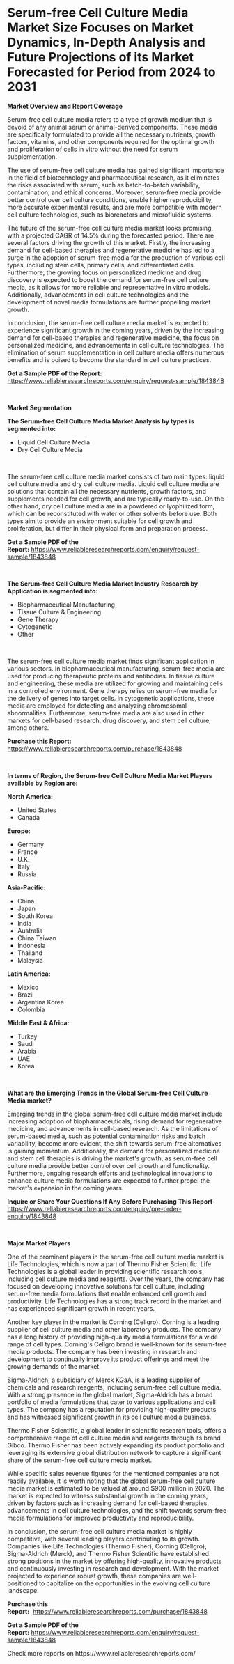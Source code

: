 <p><h1>Serum-free Cell Culture Media Market Size Focuses on Market Dynamics, In-Depth Analysis and Future Projections of its Market Forecasted for Period from 2024 to 2031</h1></p><p><strong>Market Overview and Report Coverage</strong></p>
<p><p>Serum-free cell culture media refers to a type of growth medium that is devoid of any animal serum or animal-derived components. These media are specifically formulated to provide all the necessary nutrients, growth factors, vitamins, and other components required for the optimal growth and proliferation of cells in vitro without the need for serum supplementation. </p><p>The use of serum-free cell culture media has gained significant importance in the field of biotechnology and pharmaceutical research, as it eliminates the risks associated with serum, such as batch-to-batch variability, contamination, and ethical concerns. Moreover, serum-free media provide better control over cell culture conditions, enable higher reproducibility, more accurate experimental results, and are more compatible with modern cell culture technologies, such as bioreactors and microfluidic systems.</p><p>The future of the serum-free cell culture media market looks promising, with a projected CAGR of 14.5% during the forecasted period. There are several factors driving the growth of this market. Firstly, the increasing demand for cell-based therapies and regenerative medicine has led to a surge in the adoption of serum-free media for the production of various cell types, including stem cells, primary cells, and differentiated cells. Furthermore, the growing focus on personalized medicine and drug discovery is expected to boost the demand for serum-free cell culture media, as it allows for more reliable and representative in vitro models. Additionally, advancements in cell culture technologies and the development of novel media formulations are further propelling market growth.</p><p>In conclusion, the serum-free cell culture media market is expected to experience significant growth in the coming years, driven by the increasing demand for cell-based therapies and regenerative medicine, the focus on personalized medicine, and advancements in cell culture technologies. The elimination of serum supplementation in cell culture media offers numerous benefits and is poised to become the standard in cell culture practices.</p></p>
<p><strong>Get a Sample PDF of the Report:</strong> <a href="https://www.reliableresearchreports.com/enquiry/request-sample/1843848">https://www.reliableresearchreports.com/enquiry/request-sample/1843848</a></p>
<p>&nbsp;</p>
<p><strong>Market Segmentation</strong></p>
<p><strong>The Serum-free Cell Culture Media Market Analysis by types is segmented into:</strong></p>
<p><ul><li>Liquid Cell Culture Media</li><li>Dry Cell Culture Media</li></ul></p>
<p>&nbsp;</p>
<p><p>The serum-free cell culture media market consists of two main types: liquid cell culture media and dry cell culture media. Liquid cell culture media are solutions that contain all the necessary nutrients, growth factors, and supplements needed for cell growth, and are typically ready-to-use. On the other hand, dry cell culture media are in a powdered or lyophilized form, which can be reconstituted with water or other solvents before use. Both types aim to provide an environment suitable for cell growth and proliferation, but differ in their physical form and preparation process.</p></p>
<p><strong>Get a Sample PDF of the Report:</strong>&nbsp;<a href="https://www.reliableresearchreports.com/enquiry/request-sample/1843848">https://www.reliableresearchreports.com/enquiry/request-sample/1843848</a></p>
<p>&nbsp;</p>
<p><strong>The Serum-free Cell Culture Media Market Industry Research by Application is segmented into:</strong></p>
<p><ul><li>Biopharmaceutical Manufacturing</li><li>Tissue Culture & Engineering</li><li>Gene Therapy</li><li>Cytogenetic</li><li>Other</li></ul></p>
<p>&nbsp;</p>
<p><p>The serum-free cell culture media market finds significant application in various sectors. In biopharmaceutical manufacturing, serum-free media are used for producing therapeutic proteins and antibodies. In tissue culture and engineering, these media are utilized for growing and maintaining cells in a controlled environment. Gene therapy relies on serum-free media for the delivery of genes into target cells. In cytogenetic applications, these media are employed for detecting and analyzing chromosomal abnormalities. Furthermore, serum-free media are also used in other markets for cell-based research, drug discovery, and stem cell culture, among others.</p></p>
<p><strong>Purchase this Report:</strong>&nbsp; <a href="https://www.reliableresearchreports.com/purchase/1843848">https://www.reliableresearchreports.com/purchase/1843848</a></p>
<p>&nbsp;</p>
<p><strong>In terms of Region, the Serum-free Cell Culture Media Market Players available by Region are:</strong></p>
<p>
    <p> <strong> North America: </strong>
        <ul>
            <li>United States</li>
            <li>Canada</li>
        </ul>
        </p> 
    <p> <strong> Europe: </strong>
        <ul>
            <li>Germany</li>
            <li>France</li>
            <li>U.K.</li>
            <li>Italy</li>
            <li>Russia</li>
        </ul>
        </p> 
    <p> <strong> Asia-Pacific: </strong>
        <ul>
            <li>China</li>
            <li>Japan</li>
            <li>South Korea</li>
            <li>India</li>
            <li>Australia</li>
            <li>China Taiwan</li>
            <li>Indonesia</li>
            <li>Thailand</li>
            <li>Malaysia</li>
        </ul>
        </p> 
    <p> <strong> Latin America: </strong>
        <ul>
            <li>Mexico</li>
            <li>Brazil</li>
            <li>Argentina Korea</li>
            <li>Colombia</li>
        </ul>
        </p> 
    <p> <strong> Middle East & Africa: </strong>
        <ul>
            <li>Turkey</li>
            <li>Saudi</li>
            <li>Arabia</li>
            <li>UAE</li>
            <li>Korea</li>
        </ul>
    </p>
    </p>
<p>&nbsp;</p>
<p><strong>What are the Emerging Trends in the Global Serum-free Cell Culture Media market?</strong></p>
<p><p>Emerging trends in the global serum-free cell culture media market include increasing adoption of biopharmaceuticals, rising demand for regenerative medicine, and advancements in cell-based research. As the limitations of serum-based media, such as potential contamination risks and batch variability, become more evident, the shift towards serum-free alternatives is gaining momentum. Additionally, the demand for personalized medicine and stem cell therapies is driving the market's growth, as serum-free cell culture media provide better control over cell growth and functionality. Furthermore, ongoing research efforts and technological innovations to enhance culture media formulations are expected to further propel the market's expansion in the coming years.</p></p>
<p><strong>Inquire or Share Your Questions If Any Before Purchasing This Report</strong>- <a href="https://www.reliableresearchreports.com/enquiry/pre-order-enquiry/1843848">https://www.reliableresearchreports.com/enquiry/pre-order-enquiry/1843848</a></p>
<p>&nbsp;</p>
<p><strong>Major Market Players</strong></p>
<p><p>One of the prominent players in the serum-free cell culture media market is Life Technologies, which is now a part of Thermo Fisher Scientific. Life Technologies is a global leader in providing scientific research tools, including cell culture media and reagents. Over the years, the company has focused on developing innovative solutions for cell culture, including serum-free media formulations that enable enhanced cell growth and productivity. Life Technologies has a strong track record in the market and has experienced significant growth in recent years.</p><p>Another key player in the market is Corning (Cellgro). Corning is a leading supplier of cell culture media and other laboratory products. The company has a long history of providing high-quality media formulations for a wide range of cell types. Corning's Cellgro brand is well-known for its serum-free media products. The company has been investing in research and development to continually improve its product offerings and meet the growing demands of the market.</p><p>Sigma-Aldrich, a subsidiary of Merck KGaA, is a leading supplier of chemicals and research reagents, including serum-free cell culture media. With a strong presence in the global market, Sigma-Aldrich has a broad portfolio of media formulations that cater to various applications and cell types. The company has a reputation for providing high-quality products and has witnessed significant growth in its cell culture media business.</p><p>Thermo Fisher Scientific, a global leader in scientific research tools, offers a comprehensive range of cell culture media and reagents through its brand Gibco. Thermo Fisher has been actively expanding its product portfolio and leveraging its extensive global distribution network to capture a significant share of the serum-free cell culture media market.</p><p>While specific sales revenue figures for the mentioned companies are not readily available, it is worth noting that the global serum-free cell culture media market is estimated to be valued at around $900 million in 2020. The market is expected to witness substantial growth in the coming years, driven by factors such as increasing demand for cell-based therapies, advancements in cell culture technologies, and the shift towards serum-free media formulations for improved productivity and reproducibility.</p><p>In conclusion, the serum-free cell culture media market is highly competitive, with several leading players contributing to its growth. Companies like Life Technologies (Thermo Fisher), Corning (Cellgro), Sigma-Aldrich (Merck), and Thermo Fisher Scientific have established strong positions in the market by offering high-quality, innovative products and continuously investing in research and development. With the market projected to experience robust growth, these companies are well-positioned to capitalize on the opportunities in the evolving cell culture landscape.</p></p>
<p><strong>Purchase this Report:</strong>&nbsp;&nbsp;<a href="https://www.reliableresearchreports.com/purchase/1843848">https://www.reliableresearchreports.com/purchase/1843848</a></p>
<p></p>
<p><strong>Get a Sample PDF of the Report:</strong>&nbsp;<a href="https://www.reliableresearchreports.com/enquiry/request-sample/1843848">https://www.reliableresearchreports.com/enquiry/request-sample/1843848</a></p>
<p>Check more reports on https://www.reliableresearchreports.com/</p>